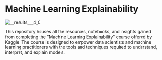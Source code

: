 # Machine Learning Explainability
![__results___4_0](https://github.com/robsoncserafim/Machine_Learning_Explainability/assets/99512194/64f8355c-ea9f-4c18-bc4e-172e429e225b)


This repository houses all the resources, notebooks, and insights gained from completing the "Machine Learning Explainability" course offered by Kaggle. The course is designed to empower data scientists and machine learning practitioners with the tools and techniques required to understand, interpret, and explain models.
